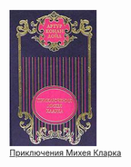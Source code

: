![](Приключения%20Михея%20Кларка.jpg)  
[Приключения Михея Кларка](Приключения%20Михея%20Кларка.md)

